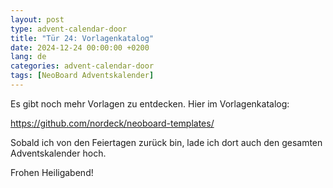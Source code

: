 ```yaml
---
layout: post
type: advent-calendar-door
title: "Tür 24: Vorlagenkatalog"
date: 2024-12-24 00:00:00 +0200
lang: de
categories: advent-calendar-door
tags: [NeoBoard Adventskalender]
---
```


Es gibt noch mehr Vorlagen zu entdecken. Hier im Vorlagenkatalog:

https://github.com/nordeck/neoboard-templates/

Sobald ich von den Feiertagen zurück bin, lade ich dort auch den gesamten Adventskalender hoch.

Frohen Heiligabend!
